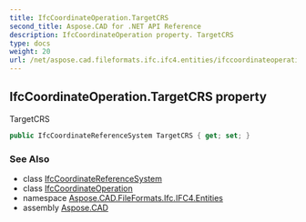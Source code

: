 ```yaml
---
title: IfcCoordinateOperation.TargetCRS
second_title: Aspose.CAD for .NET API Reference
description: IfcCoordinateOperation property. TargetCRS
type: docs
weight: 20
url: /net/aspose.cad.fileformats.ifc.ifc4.entities/ifccoordinateoperation/targetcrs/
---
```

## IfcCoordinateOperation.TargetCRS property

TargetCRS

```csharp
public IfcCoordinateReferenceSystem TargetCRS { get; set; }
```

### See Also

* class [IfcCoordinateReferenceSystem](../../ifccoordinatereferencesystem/)
* class [IfcCoordinateOperation](../)
* namespace [Aspose.CAD.FileFormats.Ifc.IFC4.Entities](../../ifccoordinateoperation/)
* assembly [Aspose.CAD](../../../)


